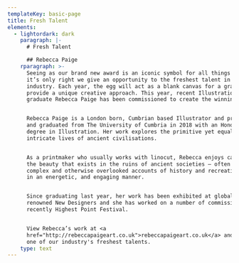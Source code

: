 ```yaml
---
templateKey: basic-page
title: Fresh Talent
elements:
  - lightordark: dark
    paragraph: |-
      # Fresh Talent

      ## Rebecca Paige
    rparagraph: >-
      Seeing as our brand new award is an iconic symbol for all things Fresh,
      it’s only right we give an opportunity to the freshest talent in our
      industry. Each year, the egg will act as a blank canvas for a graduate to
      provide a unique creative approach. This year, recent Illustration
      graduate Rebecca Paige has been commissioned to create the winning eggs. 


      Rebecca Paige is a London born, Cumbrian based Illustrator and printmaker
      and graduated from The University of Cumbria in 2018 with an Honours
      degree in Illustration. Her work explores the primitive yet equally
      intricate lives of ancient civilisations. 


      As a printmaker who usually works with linocut, Rebecca enjoys capturing
      the beauty that exists in the ruins of ancient societies – often taking
      complex and otherwise overlooked accounts of history and recreating them
      in an energetic, and engaging manner. 


      Since graduating last year, her work has been exhibited at globally
      renowned New Designers and she has worked on a number of commissions, most
      recently Highest Point Festival.


      View Rebecca’s work at <a
      href="http://rebeccapaigeart.co.uk">rebeccapaigeart.co.uk</a> and support
      one of our industry's freshest talents.
    type: text
---
```


